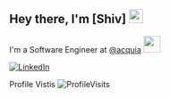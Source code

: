 ## Hey there, I'm [Shiv]  <img src="https://media.giphy.com/media/hvRJCLFzcasrR4ia7z/giphy.gif" width="25px">

I'm a Software Engineer
at [@acquia](https://github.com/acquia) <img src="https://media.giphy.com/media/WUlplcMpOCEmTGBtBW/giphy.gif" width="30">

[![LinkedIn](https://img.shields.io/badge/LinkedIn-0A66C2?style=flat-square&logo=linkedin&logoColor=white)](https://www.linkedin.com/in/shiv-shankar-singh-941385187/)

Profile Vistis ![ProfileVisits](http://52.70.176.108:80)

